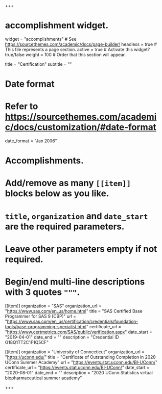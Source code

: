 +++
# accomplishment widget.
widget = "accomplishments"  # See https://sourcethemes.com/academic/docs/page-builder/
headless = true  # This file represents a page section.
active = true  # Activate this widget? true/false
weight = 100  # Order that this section will appear.

title = "Certification"
subtitle = ""

# Date format
#   Refer to https://sourcethemes.com/academic/docs/customization/#date-format
date_format = "Jan 2006"

# Accomplishments.
#   Add/remove as many `[[item]]` blocks below as you like.
#   `title`, `organization` and `date_start` are the required parameters.
#   Leave other parameters empty if not required.
#   Begin/end multi-line descriptions with 3 quotes `"""`.

[[item]]
  organization = "SAS"
  organization_url = "https://www.sas.com/en_us/home.html"
  title = "SAS Certified Base Programmer for SAS 9 (CBP)"
  url = "https://www.sas.com/en_us/certification/credentials/foundation-tools/base-programming-specialist.html"
  certificate_url = "https://www.certmetrics.com/SAS/public/verification.aspx"
  date_start = "2019-04-01"
  date_end = ""
  description = "Credential ID G18Q1TT2C1F1Q5CF"

[[item]]
  organization = "University of Connecticut"
  organization_url = "https://uconn.edu/"
  title = "Certificate of Outstanding Completion in 2020 UConn Summer Academy"
  url = "https://events.stat.uconn.edu/BI-UConn/"
  certificate_url = "https://events.stat.uconn.edu/BI-UConn/"
  date_start = "2020-08-01"
  date_end = ""
  description = "2020 UConn Statistics virtual biopharmaceutical summer academy"
  

+++
